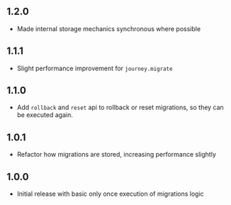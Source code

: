## 1.2.0

* Made internal storage mechanics synchronous where possible

## 1.1.1

* Slight performance improvement for `journey.migrate`

## 1.1.0

* Add `rollback` and `reset` api to rollback or reset migrations, so they can be executed again.

## 1.0.1

* Refactor how migrations are stored, increasing performance slightly

## 1.0.0

* Initial release with basic only once execution of migrations logic